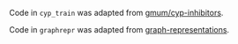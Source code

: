 Code in `cyp_train` was adapted from [gmum/cyp-inhibitors](https://github.com/gmum/cyp-inhibitors).

Code in `graphrepr` was adapted from [graph-representations](https://github.com/gmum/graph-representations).

